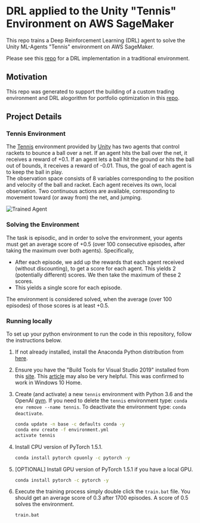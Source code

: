 # DRL applied to the Unity "Tennis" Environment on AWS SageMaker
This repo trains a Deep Reinforcement Learning (DRL) agent to solve the Unity ML-Agents "Tennis" environment on AWS SageMaker.   

Please see this [repo](https://github.com/daniel-fudge/reinforcement-learning-tennis) for a DRL implementation in a traditional environment.   

## Motivation
This repo was generated to support the building of a custom trading environment and DRL alogorithm for portfolio optimization in this [repo](https://github.com/daniel-fudge/DRL-Portfolio-Optimization-Custom).

## Project Details
### Tennis Environment
The [Tennis](https://github.com/Unity-Technologies/ml-agents/blob/master/docs/Learning-Environment-Examples.md#tennis) 
environment provided by [Unity](https://unity3d.com/machine-learning/) has two agents that control rackets to bounce a 
ball over a net. If an agent hits the ball over the net, it receives a reward of +0.1. If an agent lets a ball hit the 
ground or hits the ball out of bounds, it receives a reward of -0.01. Thus, the goal of each agent is to keep the ball 
in play.   
The observation space consists of 8 variables corresponding to the position and velocity of the ball and racket. Each 
agent receives its own, local observation. Two continuous actions are available, corresponding to movement toward 
(or away from) the net, and jumping.  

![Trained Agent](https://user-images.githubusercontent.com/10624937/42135623-e770e354-7d12-11e8-998d-29fc74429ca2.gif)

### Solving the Environment
The task is episodic, and in order to solve the environment, your agents must get an average score of +0.5 
(over 100 consecutive episodes, after taking the maximum over both agents). Specifically,

- After each episode, we add up the rewards that each agent received (without discounting), to get a score for each 
agent. This yields 2 (potentially different) scores. We then take the maximum of these 2 scores.
- This yields a single score for each episode.  

The environment is considered solved, when the average (over 100 episodes) of those scores is at least +0.5.

### Running locally
To set up your python environment to run the code in this repository, follow the instructions below. 

1. If not already installed, install the Anaconda Python distribution from [here](https://www.anaconda.com/distribution/). 

1. Ensure you have the "Build Tools for Visual Studio 2019" installed from this 
[site](https://visualstudio.microsoft.com/downloads/). This [article](https://towardsdatascience.com/how-to-install-openai-gym-in-a-windows-environment-338969e24d30) 
may also be very helpful.  This was confirmed to work in Windows 10 Home.  

1. Create (and activate) a new `tennis` environment with Python 3.6 and the OpenAI [gym](https://github.com/openai/gym).
If you need to delete the `tennis` environment type:  `conda env remove --name tennis`.  To deactivate the environment 
type: `conda deactivate`.

    ```bash
    conda update -n base -c defaults conda -y
    conda env create -f environment.yml
    activate tennis
    ```

1. Install CPU version of PyTorch 1.5.1. 

    ```bash
   conda install pytorch cpuonly -c pytorch -y
    ```

1. [OPTIONAL] Install GPU version of PyTorch 1.5.1 if you have a local GPU.

    ```bash
   conda install pytorch -c pytorch -y
    ```

1. Execute the training process simply double click the `train.bat` file.  You should get an average score of 0.3 after 
1700 episodes.  A score of 0.5 solves the environment.

    ```bash
   train.bat
    ```
